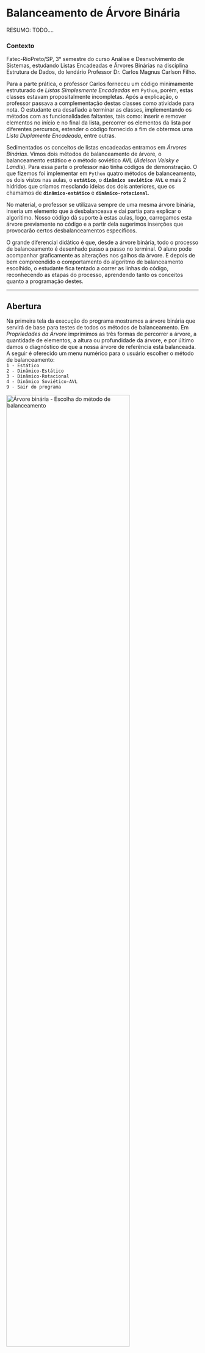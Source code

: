 # Balanceamento de Árvore Binária

RESUMO: TODO....

### Contexto

Fatec-RioPreto/SP, 3° semestre do curso Análise e Desnvolvimento de Sistemas, estudando Listas Encadeadas e Árvores Binárias na disciplina Estrutura de Dados, do lendário Professor Dr. Carlos Magnus Carlson Filho.

Para a parte prática, o professor Carlos forneceu um código minimamente estruturado de _Listas Simplesmente Encadeadas_ em ```Python```, porém, estas classes estavam propositalmente incompletas. Após a explicação, o professor passava a complementação destas classes como atividade para nota. O estudante era desafiado a terminar as classes, implementando os métodos com as funcionalidades faltantes, tais como: inserir e remover elementos no início e no final da lista, percorrer os elementos da lista por diferentes percursos, estender o código fornecido a fim de obtermos uma _Lista Duplamente Encadeada_, entre outras.

Sedimentados os conceitos de listas encadeadas entramos em _Árvores Binárias_. Vimos dois métodos de balanceamento de árvore, o balanceamento estático e o método soviético AVL (_Adelson Velsky e Landis_). Para essa parte o professor não tinha códigos de demonstração. 
O que fizemos foi implementar em ```Python``` quatro métodos de balanceamento, os dois vistos nas aulas, o **```estático```**, o **```dinâmico soviético AVL```** e mais 2 hidridos que criamos mesclando ideias dos dois anteriores, que os chamamos de **```dinâmico-estático```** e **```dinâmico-rotacional```**.

No material, o professor se utilizava sempre de uma mesma árvore binária, inseria um elemento que à desbalanceava e dai partia para explicar o algoritimo. Nosso código dá suporte à estas aulas, logo, carregamos esta árvore previamente no código e a partir dela sugerimos inserções que provocarão certos desbalanceamentos específicos. 

O grande diferencial didático é que, desde a árvore binária, todo o processo de balanceamento é desenhado passo a passo no terminal. O aluno pode acompanhar graficamente as alterações nos galhos da árvore. E depois de bem compreendido o comportamento do algoritmo de balanceamento escolhido, o estudante fica tentado a correr as linhas do código, reconhecendo as etapas do processo, aprendendo tanto os conceitos quanto a programação destes.

---

## Abertura

Na primeira tela da execução do programa mostramos a árvore binária que servirá de base para testes de todos os métodos de balanceamento. Em _Propriedades da Árvore_ imprimimos as três formas de percorrer a árvore, a quantidade de elementos, a altura ou profundidade da árvore, e por último damos o diagnóstico de que a nossa árvore de referência está balanceada.
A seguir é oferecido um menu numérico para o usuário escolher o método de balanceamento:
<br>```1 - Estático```
<br>```2 - Dinâmico-Estático```
<br>```3 - Dinâmico-Rotacional```
<br>```4 - Dinâmico Soviético-AVL```
<br>```9 - Sair do programa```


<img width=80% alt="Árvore binária - Escolha do método de balanceamento" title="Árvore binária - Escolha do método de balanceamento" src="images/ab_abertura.png"/><br>
<sup>_Figura 2: Árvore binária - Escolha do método de balanceamento_</sup>

Não importa o balanceamento escolhido, o segundo menu é sempre o mesmo da figura 3:
<br>```0 - Informações sobre o método``` |=> breve explicação do algoritmo
<br>```1 - Inserir valor``` |=> adiciona um nó folha à árvore
<br>```2 - Desenha galhos``` |=> percorre toda a árvore desenhando cada nó com seus nós vizinhos, à direita e à esquerda
<br>```3 - Checar balancenamento da árvore``` |=> avalia o balancenamento de cada nó, informando o nó desbalanceado se for o caso
<br>```4 - Balancear árvore binária ``` |=> executa o balanceamento e vai imprimindo todas as etapas do processo
<br>```7 - Reiniciar árvore binária original ``` |=> descarta a árvore que estiver sendo usada e recria a árvore base de testes
<br>```8 - Voltar à escolha do método de balanceamento ``` |=> retorna ao primeiro menu e reinicia a árvore
<br>```9 - Sair do programa```

<img width=80% alt="Escolha da ação a ser executada" title="Escolha da ação a ser executada" src="images/ab_menu2.png"><br>
<sup>_Figura 3: Escolha da ação a ser executada_</sup>

Vamos tratar agora de cada um dos métodos de balacenamento, começando pelo estático. E usaremos o balanceamento estático para mostrar o que faz as opções do segundo _menu_. Nos demais balanceamentos a ação é a mesma, então vamos destacar só alguns diferenciais.

---

## Balanceamento Estático

Único método que permite a inserção de vários valores antes de se fazer o balanceamento. Todos os demais métodos já realizam o balanceamento no momento da inserção. O que o método estático faz basicamente é remover todos os elementos da árvore para depois os reinserir em uma ordem ótima, na qual a árvore ficará balanceada. 

Para inserirmos um nó-folha - porque inicialmente este novo valor ficará em alguma extremidade, fazemos a comparação do valor do nó-folha com o nó corrente. Se o nó-folha for maior, desceremos pelo galho do lado direito, se for menor, desceremos o galho do lado esquerdo. Em uma árvore binária, cada nó pode ter apenas dois nós ligados, um de cada lado. Ao inserimos um novo valor, a árvore será percorrida recursivamente, fazendo a comparação referida, até encontrarmos uma posição vaga, à direita ou à esquerda, de um nó existente na árvore. 
<br>Vamos exemplificar que ficará mais claro.

Para desbalancear a árvore original vamos inserir três valores: 35, 37 e 5, nessa ordem, antes de fazermos o balancemanto. Começamos pelo nó raiz 44 e fazemos a comparação. 35 é maior ou menor que 44? É menor, então descemos pela esquerda até o nó 26. Novamente a comparação: 35 é maior ou menor que 26? É maior, então descemos pela direita até o nó 33. 35 é maior ou menor que 33? É maior, então descemos pela direita e como não há nenhum nó a direita do 33 o 35 encontrou o seu lugar. Ao inserirmos o 37 faremos o mesmo percurso do 35, mas dessa vez a vaga à direta do 33 agora está ocupada pelo 35, então o 37 desce pelo 35 e por ser maior que ele se posicionará a direita do 35. O valor 5 seguirá sempre pelo lado esquerdo, porque 5 é menor que 44, é menor que 26, é menor que 18 e menor que 12, ficando então pendurado no 12 pelo lado esquerdo. Rabiscando um esboço fica muito mais fácil de visualizar.

É aqui que a opção ```2 - Desenhar galhos```, nos ajuda a entender o atual estado da árvore após as três inserções (figura 4).

<img alt="Galhos após e inserções: 35, 37 e 5" title="Galhos após e inserções: 35, 37 e 5" src="images/galhos_apos_3insercoes.png"><br>
<sup>_Figura 4: Galhos após e inserções: 35, 37 e 5_</sup>

Na figura 4 temos uma parte da saída da opção 2. Nela podemos ver todos os nós inseridos, o 5 do lado esquerdo do 12, o 35 à direita do 33 e o 37 à direita do 35. A ordem das inserções faz total diferença. Se tivéssemos inserido o 37 antes do 35, teríamos o galho direito do nó 33 bem diferente, com o 37  à direita do 33 no lugar do 35, e o 35 à esquerda do 37, como visto na figura 5.

<img alt="Galho 33 com 37 inserido antes do 35" title="Galho 33 com 37 inserido antes do 35" src="images/galho33.png"><br>
<sup>_Figura 5: Galho 33 com 37 inserido antes do 35_</sup>

Gostaríamos de fazer a observação de que na implementação da opção 2 que desenha os números dentro das caixinhas, nós programamos a caixa para conter números de até dois algarismos. Portanto, pedimos ao usuário a etiqueta de inserir valores apenas até dois digitos, no máximo o número 99. 

Reiniciamos a nossa árvore com a opção 7 e inserimos novamente os valores 35, 37 e 5, respectivamente, para retomarmos nosso exemplo.

Após a inserção de três elementos, agora é o momento oportuno de verificarmos o balanceamento da árvore com a opção 3. A análise do balancemanento é baseado na altura ou profundidade do nó. Na figura 6 temos o início da saída da opção 3, com altura zero para o nó raiz 44. 

<img width=80% alt="Início da análise do balanceamento da árvore, altura do nó raiz" title="Início da análise do balanceamento da árvore, altura do nó raiz" src="images/estatico_no44.png"><br>
<sup>_Figura 6: Início da análise do balanceamento da árvore: altura do nó raiz_</sup>

Avaliamos o balanceamento de um nó determinando seu fator de balanceamento,```fb```. O fator de balanceamento é a diferença de altura ou profundidade entre os ramos esquerdo e direito do nó. A altura ou profundidade de um ramo é a medida da quantidade de níveis ou camadas abaixo dele. Para que um nó esteja desbalanceado, o módulo do fator de balanceamento deve ser maior ou igual a 2, ```|fb| >= 2```. Se for positivo o ramo esquerdo é mais alto do que o direito, se negativo, o ramo direito é mais alto ou mais profundo do que o esquerdo.

Na figura 7 temos a análise gráfica dos nós 12 e 33. Vemos que o nó 12 está equilibrado, pois está com fator de balanceamento +1, isto é, a diferença entre a profundidade dos ramos esquerdo e direito é de apenas um, e o sinal "+" indica que o ramo maior está do lado esquerdo. Já o nó 33 está desbalanceado (critério: |fator de balanceamento| >= 2), tendo em vista que pelo lado esquerdo não há nenhum outro nó (profundidade zero), entretanto, pelo lado direito há dois níveis de nó (profundidade 2), o nó 35 e logo mais abaixo o 37, deixando seu fator de balanceamento igual a 2 negativo.

<img alt="Análise dos nós 12 e 33" title="Análise dos nós 12 e 33" src="images/estatico_no12_33.png"><br>
<sup>_Figura 7: Análise dos nós 12 e 33_</sup>

---

Fazer o balanceamento pelo método estático é muito dispendioso computacionalmente. Devemos recriar a árvore inteira, removendo todos os elementos ou criando uma totalmente nova, e depois fazer a inserção de todos os elementos na "ordem certa". Se fossemos empregar este método em produção, teriamos duas opções de política a adotar: ou recriar a árvore inteira a cada inserção a fim de que ela esteja sempre balanceada, ou tolerar temporariamente uma árvore desbalanceada e aplicar o balancemanento a um determinado intervalo de tempo, a cada 24h em um horário conveniente, por exemplo. Árvores desbalanceadas deixam a procura da informação mais lenta, pois faremos um maior número de comparações. Em suma, ou temos a inserção demorada e as buscas rápidas ou daremos prioridade às inserções e deixaremos as consultas mais lentas; há que se ponderar pela demanda.

Já mencionamos que a ordem com que se insere os valores afeta a estrutura da árvore. Portanto, precisamos ordenar as inserções de forma que a árvore obtida seja balanceada. Recomendamos consultar o código para saber como estabelecemos esta ordenação otimizada com medianas. 

Escolhendo a opção 4, teremos no terminal todas as etapas do balanceamento: 

1. A análise gráfica do balanceamento;
1. O diagnóstico do estado do balanceamento e em qual nó há um desequilíbrio, se houver;<br>
Havendo a necessidade do balanceamento, prosseguimos com:
1. A geração da lista ordenada de inserções otimizada;
1. A inserção dos elementos recriando a árvore;
1. E a reavaliação do balanceamento para validação do método.

A figura 8 traz as etapas de 2 a 5 do balanceamento estático.

<img width=80% alt="Efetuando o balanceamento estático" title="Efetuando o balanceamento estático" src="images/estatico_balance.png"><br>
<sup>_Figura 8: Efetuando o balanceamento estático_</sup>

Podemos checar a estrutura final da árvore binária, agora balanceada, mandando desenhar os galhos com a opção 2 do _menu_.

---

## Balanceamento Dinâmico-Estático

Este e os demais métodos a seguir são chamados dinâmicos, porque assim que inserimos um novo valor, fazemos a avaliação do balanceamento da árvore, e constatando um desequilíbrio, o balanceamento já é efetuado. No método dinâmico-estático o balanceamento é aplicado somente no nó desequilibrado e não em toda a árvore. Vamos inserir o valor 95 e entender melhor o método (figura 9).

<img width=80% alt="Adicionando valor 95 com balanceamento dinâmico-estático" title="Adicionando valor 95 com balanceamento dinâmico-estático" src="images/dim-est_95.png"><br>
<sup>_Figura 9: Adicionando valor 95 com balanceamento dinâmico-estático_</sup>

Após a inserção do elemento 95, avaliamos o balanceamento da árvore. Executando uma busca a partir do nó raiz, procuramos por algum nó cujo módulo do fator de balanceamento seja maior ou igual a 2 (|fb| >= 2). A inserção do nó 95 faz com que já encontremos um desequilíbrio no nó raiz 44. Entretanto, a busca por nó desequilibrado deve continuar até encotrarmos o verdadeiro nó problemático, no caso o nó 87. O caminho que devemos prosseguir com a busca é indicado pelo sinal do fator de balanceamento. Um ```fb``` negativo como no nó 44 nos orienta que podemos ignorar o ramo esquerdo, porque se houver algum nó desequilibrado mais profundo, este estará no ramo direito.  

<img alt="Nó 87 causando desquilíbrio colateral no nó 44" title="Nó 87 causando desquilíbrio colateral no nó 44" src="images/dim-est_44_87.png"><br>
<sup>_Figura 10: Nó 87 causando desquilíbrio colateral no nó 44_</sup>

Há ocasiões em que o primeiro nó encontrado com ```|fb| >= 2``` ficou desbalanceado por efeito colateral de um desequilíbrio mais profundo. Portanto, devemos continuar buscando até encontrarmos o nó desequilibrado de maior profundidade. No caso da figura 10, o nó 44 ficou desequilibrado em decorrência do desequilíbrio do nó 87 e é apenas neste galho que devemos efetuar o balanceamento, não no 44. 

O balanceamento é realizado criando um galho clone auxiliar, correspondente a sub-árvore(ramo) desbalanceada, no qual o nó desequilibrado será o nó raiz dessa sub-árvore. Aplicamos o balanceamento estático ao galho desbalanceado (galho clone). Na figura 11 vemos a sub-árvore sendo criada e o método estático econtrando apenas seis elementos em sua varredura nas propriedades da árvore.

<img alt="Balanceamento estático sendo aplicado apenas ao galho desequilibrado" title="Balanceamento estático sendo aplicado apenas ao galho desequilibrado" src="images/galho87.png"><br>
<sup>_Figura 11: Balanceamento estático sendo aplicado apenas ao galho desequilibrado_</sup>

Uma vez que o galho esteja balanceado, precisamos determinar o nó pai ao qual este galho estava ligado e também por qual dos lados.

<img alt="Busca pelo nó pai do galho desequilibrado" title="Busca pelo nó pai do galho desequilibrado" src="images/dim-est_galho-pai.png"><br>
<sup>_Figura 12: Busca pelo nó pai do galho desequilibrado_</sup>

Removemos o galho desbalanceado e reinserimos os elementos do galho amputado, conectando um novo galho com o mesmos elementos, mas agora balanceado. Qualquer nó superior que estivesse desequilibrado, tornar-se-iria equilibrado por corolário do reequilíbrio do ramo mais profundo. Na figura 13 temos as etapas do transplante do galho. Podemos ver que antes do galho ser serrado, havia dezoito elementos e que após a amputação do galho restaram doze elementos. Com o reimplante a árvore voltou a ter 18 nós.

<img alt="Transplante de galho" title="Transplante de galho" src="images/serrote.png"><br>
<sup>_Figura 13: Transplante de galho_</sup>

Concluído o transplante de galho, fazemos uma nova checagem do balanceamento. O resultado pode ser visto na figura 14.b. Interessante comparar as propŕiedades da árvore antes do balanceamento, presente na figura 14.a, com o resultado final, na figura 14.b. Observamos que o 95 que desequilibrou a árvore está presente nos percursos, tanto da árvore desbalanceada quanto na balanceada, mas notamos que a posição do 95 no percursos antes e depois não coincide, evidenciando a reestruturação ocorrida. Também vemos que a altura ou profundidade mudou, reduzindo a altura de 6 para 5. 

<img width=80% alt="Propriedades da árvore antes do balanceamento" title="Propriedades da árvore antes do balanceamento" src="images/din-est_antes.png"><br>
<sup>_Figura 14.a: Propriedades da árvore antes do balanceamento_</sup>
<img width=80% alt="Propriedades da árvore depois do balanceamento" title="Propriedades da árvore depois do balanceamento" src="images/din-est_depois.png"><br>
<sup>_Figura 14.b: Propriedades da árvore depois do balanceamento_</sup>

Reiteramos que a principal diferença desta abordagem em relação ao balanceamento estático é que, no puramente estático, removemos todos os elementos, isto é, o balanceamento é aplicado à árvore toda, enquanto que na inserção dinâmica-estática removemos apenas o ramo problemático, ou seja, aplicamos o balanceamento apenas a um galho, sem afetar o restante da árvore. Logo, basta olharmos como ficou o novo galho enxertado.

Pela figura 15 vemos que o nó 87 desequilibrado fora posicionado à direita do 83. O nó 91 que antes era um nó-folha se tornou o nó raiz do galho, tendo o 95 recém inserido à sua direita, no lugar do 94, que agora se tornou um nó-folha, pendurado à esquerda do 95.


15.a Antes  |  15.b Depois
:----------:|:----------:
![ANTES](images/din-est_galho-velho.png)  |  ![DEPOIS](images/din-est_galho-novo.png)

<sup>_Figura 15: Galho reequilibrado_</sup>

---

## Balanceamento Dinâmico-Rotacional

Similar a inserção dinâmica-estática, após fazermos a adição do nó, avaliamos o balanceamento da árvore, buscando o nó de maior profundidade cujo módulo do fator de balanceamento seja maior ou igual a 2 (|fb| >= 2). 
A diferença está na forma de fazer o balanceamento. 

Neste método, aplicamos a rotação ao galho desbalanceado, a mesma rotação do método AVL desenvolvida pelos soviéticos. Identificamos o tipo de rotação cabível e aplicamos a rotação adequada ao galho desbalanceado. 

Fazemos a busca pelo nó desbalanceado de cima para baixo, isto é, do nó-raiz para as folhas, como na inserção dinâmica-estática, porém para o balanceamento, o método dinâmico-rotacional utiliza as rotações do método soviético AVL. As rotações aplicáveis são: 

- simples-direita; 
- simples-esquerda;
- dupla-direita e
- dupla-esquerda.

O presente programa é de caráter educacional, tem o objetivo de ser um instrumento de ensino-aprendizagem, então, nós procuramos ser o mais claro e didático que pudéssemos. Dentro do código tem um método muito importante: ```#diagnosticar_tipo_rotacao()```. Este método identifica qual tipo de rotação deve ser aplicada, a fim de fazer o reequilíbrio do galho que deixou a árvore binária desbalanceada, em decorrência da inserção de um novo valor.
No método ```#diagnosticar_tipo_rotacao``` adicionamos um longo comentário para que o estudante entenda em qual situação cada tipo de rotação deverá ser aplicada. O comentário pode ser observado na figura 16.

<img width=90% alt="Modelagem e concepção para identificar os tipos de rotações" title="Modelagem e concepção para identificar os tipos de rotações" src="images/rotacoes.png"><br>
<sup>_Figura 16: Modelagem e concepção para identificar os tipos de rotações_</sup>

Para a modelagem das rotações, nós abstraimos os arranjos de galhos como uma hierarquia patriarcal de quatro níveis, e identificamos os nós relevantes as rotações como: ```avo```, ```pai```, ```filho``` e ```neto```. O nó ```avo``` é o nó-raiz do galho desbalanceado. Podemos dizer que o nó-raiz ficou desbalanceado pela adição de um nó-folha, todavia, convidamos o leitor a pensar a situação-problema de acordo com a abstração da modelagem - o nó ```avo``` ficou desbalanceado ("babão") com o nascimento de um netinho. Com os desenhos dos arranjos das caixinhas contendo os nós identificados como os varões da família, fica mais fácil ao estudante abstrair as rotações. 

Na tabela 1 sugerimos alguns valores que provocam um tipo de rotação específico. As inserções sugeridas são para a árvore base em sua configuração original. Portanto, antes de seguir a sugestão da tabela é preciso fazer a opção 7 para reinicializar a árvore. E estas mesmas sugestões podem ser obtidas durante as execução do programa, na opção ```0 - Informações sobre o método```.

| Rotação | Sugestão |
| -- | -- |
```SIMPLES_DIREITA```        | inserir nó 15 ou 50
```SIMPLES_ESQUERDA```       | inserir nó 95
```DUPLA_DIREITA```          | inserir nó 62 ou 22
```DUPLA_ESQUERDA```(**\***) | inserir 70, seguido de 73 e por fim o nó 68

 <sup> _Tabela 1: Sugestões de inserções de valores para rotações específicas_ </sup>

O destaque (**\***) na rotação dupla esquerda chama atenção para o fato de que, tendo por base a árvore original de testes, não é possível obtermos a rotação dupla-esquerda inserindo apenas um elemento. Nesta sugestão, a inserção dos nós 70 e 73 não desequilibram a árvore, apenas a modifica, para que o desequilíbrio gerado pela adição do nó 68 resulte em uma rotação dupla-esquerda.

Pelo fato do programa informar cada etapa do processo, a saída do programa é extensa. Vamos mostrar apenas uma rotação, a do tipo simples para esquerda, com a inserção do valor 95, que já sabemos que provoca um desequilíbrio no nó 87. Às demais rotações é conveniente que o leitor execute o programa e leia com calma as informações e depois vá até o código para ter ainda mais detalhes.

Feita a identificação do nó desequilibrado, no caso o nó ```avo``` 87, precisamos determinar o tipo rotação que corrige o desbalanceamento. Na figura 17 vemos o tipo de rotação sendo determinado e um quadro muito importante ao entendimento, pois traz a identificação de quais nós cumprem quais papeis na hierarquia dos varões da família. No quadro vemos o nó ```avo```  desequilibrado (87), mas não vemos o netinho (95) que nasceu, pois ele está segurando a mão esquerda do nó ```filho``` (96). Na rotação iremos movimentar o nó ```filho``` (96) e com ele vai o ```neto_esquerdo``` (95) junto. Para não poluir de informação, optamos por compor o quadro apenas com os nós que estão diretamente envolvidos no reposicionamento. 

<img width=80% alt="Rotação simples para esquerda" title="Rotação simples para esquerda" src="images/simples_esquerda.png"><br>
<sup>_Figura 17: Rotação simples para esquerda_</sup>

As rotações inicialmente vão paracer um tanto confusas, com nós sendo trocados de posição, e para tanto, devem eliminar ligações com alguns nós, recricar novas ligações com outros nós e algumas devem ser mantidas. Optamos por uma abordagem analítica, somente um efeito em cada movimento. Adotamos por indicar **\"\[\"** quando estivermos rompendo as ligações entre nós A e B quaisquer. Usamos **\"\]\"** para denotar que estamos estabelencendo vínculos. Adotamos a política de não fazemos ligações entre nós antes de que a posição que o nó irá ocupar esteja vaga.

Se dois nós A e B estão conectados, então eles têm reciprocidade de referência, isto é, internamente, o objeto A tem referência ao objeto B, e o objeto B tem uma referência ao objeto A. Devemos ser cuidadosos para que quando anulamos a referência de B em A (A não está mais ligado a B), também anulemos a referência do objeto A dentro do objeto B. Senão, A perde o vínculo com B, mas B não está sabendo de nada e acredita que ainda esteja ligado a A. Consistência, há de estar sempre em nosso horizonte de eventos.

Na figura 18 temos o primeiro movimento **\"\[\"**, a quebra de alguns vínculos. A três etapas genéricas de quebra de ligação estão enumeradas por \[#.1, \[#.2 e \[#.3. Em cada uma delas, desenhamos como estava antes e como ficou depois. Na etapa \[#.1, por exemplo, a norma geral é desprender o ```avo``` do ```bisavo```, se ```bisavo``` existir. Por isso que o quadro da figura 17 é um auxiliar importante. O nó ```avo``` é o 87 e o ```bisavo``` o 76. Depois da operação vemos a vacância do lado direito, indicando que os nós ```bisavo``` e ```avo``` já não se conhecem mais. As etapas \[#.2 e \[#.3 seguem a mesma ideia.

<img alt="Quebra de laços familiares: quebrando referências mútuas" title="Quebra de laços familiares: quebrando referências mútuas" src="images/quebra_lacos.png"><br>
<sup>_Figura 18: Quebra de laços familiares: quebrando referências mútuas_</sup>

Na figura 19 temos o segundo movimento **\"\]\"**, o estabelecimento de novos vínculos entre os nós. Note que agora as etapas estão em ordem decrescente, #.3\], #.2\] e #.1\]. Isso porque as etapas restabelecem, na ordem respectiva, os laços rompidos no movimento anterior. Nós tratamos da etapa \[#.1 na qual o ```bisavo``` 76 perdeu toda a linhagem de um de seus filhos (o nó ```avo``` 87). Na última etapa realizada, em #.1] reconectamos a prole ao nó ```bisavo``` 76, através do nó ```pai``` 94, que agora ocupará o lugar do nó ```avo``` 87. Nos faz lembrar da teoria de reencarnações presente em algumas religiões, em que seu avô pode ter sido seu filho em outra vida e etc..

<img alt="Reencarnações fazendo novos laços familiares: estabelecendo novas conecções" title="Reencarnações fazendo novos laços familiares: estabelecendo novas conecções" src="images/reconecta_lacos.png"><br>
<sup>_Figura 19: Reencarnações fazendo novos laços familiares: estabelecendo novas conecções_</sup>

As rotações duplas tem saídas ainda mais extensas. A primeira rotação faz alterações preliminares, preparatórias para a segunda rotação que estabelece conecções definitivas. Cada rotação possui dois movimentos, o primeiro quebrando laços e o segundo movimento os recriando. Recomendamos que o estudante analise detidamente a saída do programa e identifique cada etapa no código fonte. 

Abaixo transcrevemos os conjuntos de operações principais para um caso de rotação dupla-direita - adicionamos o nó 22. A rotação dupla-esquerda é espelhada, onde estiver esquerdo em um, no outro constará direito e vice-versa, mas as etapas e os movimentos são os mesmos.

- 1ª Rotação
  - 1° Movimento: "\[" - Quebrando laços familiares 
    - [#.1 - Desprende pai do avo
    - [#.2 - Desprende filho do pai
    - [#.3 - Desprende neto_esquerdo    
  - 2° Movimento: "\]" - Criando laços temporários
    - #.3] - Prendendo neto_esquerdo ao pai
    - #.2] - Pai fica a esquerda do filho
    - #.1] - Filho no lugar do pai, segura mão esquerda do avo    
- 2ª Rotação
  - 1° Movimento: "\[" - Quebrando laços familiares novamente
    - [#.1 - Desprende avo do bisavo, se existir
    - [#.2 - Desprende filho do avo
    - [#.3 - Desprende neto do filho  
  - 2° Movimento: "\]" - Recriando novos laços definitivos
    - #.3] - Neto fica a esquerda do avo
    - #.2] - Avo fica a direita do filho
    - #.1] - Reconecta bisavo a prole pelo filho

---

## Balanceamento Soviético-AVL

Enquanto as inserções dinâmica-estática e dinâmica-rotacional fazem a busca do nó desequilibrado de cima para baixo, e precisam continuar mergulhando até 
encontrar o nó desbalanceado mais profundo, na técnica AVL dos soviéticos, a busca pelo desequilíbrio é de baixo para cima, à partir do nó recém inserido. 

Traz a vantagem de se fazer uma busca menor e mais rápida pelo desequilíbrio, uma vez que o primeiro nó a ser encontrado já será o nó problemático mais profundo. E ainda tem a característica de fazer sempre o mesmo número de operações para reequilibrar a árvore - as operações necessárias às rotações, não importando a profundidade da causa do desbalanceamento.

Podemos dizer que chegamos ao tópico principal, pois as abordagens anteriores eram uma preparação para que o estudante fosse amadurecendo as ideias e técnicas presentes neste método de balanceamento. Vimos no método estático que existe uma ordem ótima de inserção, na qual a árvore binária criada já estará balanceada. Vimos no método dinâmico-estático um refino do puramente estático, em que o balanceamento pode ser obtido localizando e balanceando o nó desequilibrado mais próximo do nó inserido. Na técnica dinâmico-rotacional mantivemos a busca por desequilíbrio de cima para baixo, do sentido do nó-raiz para as folhas, e focamos mais isoladamente apenas na novidade mais complexa, as rotações. Neste ponto, a única característica do método AVL que nos falta abordar é sua forma de encontrar o desequilíbrio, que é de baixo para cima. 

Vamos entrar agora nas partes elementares mais relevantes da implementação, trazendo para cá o essencial do código, sem verificações de condições de contorno e comandos de impressão. Na listagem 1, temos o método público ```#insere_noh_avl```. Este método encapsula a recorrência presente no método privado ```#__insere_noh_avl_recursivo```. A primeira instrução de código do método ```#insere_noh_avl``` cria a pilha ```historico_geracoes```. 

Quando invocamos o método privado ```#__insere_noh_avl_recursivo```, passamos como argumento o nó-raiz por onde devemos começar a descida até encontrarmos a posição na árvore do argumento ```valor```. Também passamos a pilha ```historico_geracoes```. Na pilha registramos o caminho percorrido durante a descida, empilhando todos os nós da árvore pelos quais passamos. Quando formos fazer a busca pelo nó que tenha ficado desequilibrado, nós vamos desempilhando o histórico e checando o balanceamento de cada nó. Usualmente, o desequilíbrio estará próximo do nó inserido.  


```py
# Inserção Russa AVL     -------------------------------------------------------------------------

  def insere_noh_avl(self, valor, debug=False):
    
    historico_geracoes = list()   # uma PILHA, na verdade
    self.__insere_noh_avl_recursivo(self.__raiz, valor, historico_geracoes, debug)

    # Conferindo o Balanceamento
    ...
```
<sup>_Listagem 1: Método público para inserção com balanceamento AVL_</sup>

O método ```#__insere_noh_avl_recursivo``` é o que faz a recorrência. Ele invoca a si mesmo até encontrar o nó da extremidade em que ficará posicionado o novo valor inserido. Veja na listagem 2 que a primeira coisa que fazemos no método é empilhar o ```noh_atual``` ao histórico. Depois, comparando o novo valor com o valor contido dentro do nó atual(atributo ```#conteudo```), seguimos descendo pelos galhos à esquerda ou à direita, a depender do resultado da comparação. Alcançada a extremidade da árvore, criamos o nó-folha e o adicionamos à pilha do histórico ("registro de nascimento").

```py
def __insere_noh_avl_recursivo(self, noh_atual, valor, historico_geracoes, debug=False):

    historico_geracoes.append(noh_atual)  # EMPILHA
    ...
    # Descer pelo galho da esquerda
    if valor < noh_atual.get_conteudo():
      galho = noh_atual.get_subarvore_esquerda()

      # se tiver galho, continuar descendo  |=>   RECURSÃO !!!
      if not ( galho == None ):
        self.__insere_noh_avl_recursivo(galho, valor, historico_geracoes, debug)
      else:
        # estou na extremidade, adicionar noh_folha
        ...        
        # Registro de nascimento
        historico_geracoes.append(noh_folha)

        # VERIFICAR BALANCEAMENTO.......................................................

        noh_filho = historico_geracoes.pop()  # último a ser inserido
        noh_pai   = historico_geracoes.pop()
        ...
        while noh_filho:
          ...         
          balanceamento = self.__get_balanceamento(noh_filho)
          ...
          if abs(balanceamento) > 1:  # noh desbalanceado
            ...
            self.rotacionar(noh_filho, noh_pai, debug)
            break   # pára tudo, serviço pronto

          # desempilha - sobe pela árvore
          noh_filho = noh_pai
          noh_pai   = historico_geracoes.pop() if historico_geracoes else None
        else:
          if debug: print('Balanceamento: OK ')
        
    else: # Descer pelo galho da direita
      galho = noh_atual.get_subarvore_direita()
      ...
      # Tratativa igual ao galho esquerdo    
              
    return self.busca_noh(valor, debug=False)
    
```
<sup>_Listagem 2: Partes essenciais à lógica da inserção com balanceamento AVL_</sup>

Terminada a adição do novo valor, precisamos verificar se afetou o balanceamento da árvore, e se for o caso, corrigir. Iniciamos desempilhando os dois últimos nós do histórico (listagem 3). O nó topo da pilha é o nó que acabara de ser inserido, o chamamos de ```noh-filho```. O noh-pai é o nó-raiz do noh-filho. 

```py
  ...
  noh_filho = historico_geracoes.pop()  # último a ser inserido
  noh_pai   = historico_geracoes.pop()
  ...
```
<sup>_Listagem 3: Inicialização das variáveis de controle do laço de subida pelos nós da árvore_</sup>

Em seguida, entramos em um laço em que seguimos subindo a árvore pelo mesmo caminho que descemos, desempilhando o histórico de gerações até terminar a pilha - quando ```noh-filho == None``` saímos do ```while```.

```py
  ...
  # desempilha - sobe pela árvore
  noh_filho = noh_pai
  noh_pai   = historico_geracoes.pop() if historico_geracoes else None
  ...
```
<sup>_Listagem 4: Atualização das varáveis de controle do laço de subida_</sup>

No processo, checamos o balanceamento do nó. Se o nó estiver desbalanceado, corrigimos o balanceamento aplicando a rotação e já podemos encerrar o laço (```break```), porque não há mais nada a fazer, a árvore está balanceada (listagem 5). 


```py
balanceamento = self.__get_balanceamento(noh_filho)
if abs(balanceamento) > 1:  # noh desbalanceado
  self.rotacionar(noh_filho, noh_pai, debug)
  break   # pára tudo, serviço pronto
```
<sup>_Listagem 5: Identificação do desequilíbrio e balanceamento por rotação_</sup>

A saída do balanceamento AVL, é muito parecida com a saída do dinâmico-rotacional, a diferença está na busca ascendente ao desequilíbrio, de baixo para cima, a partir do nó recém inserido. Na figura 20 temos a narrativa da escalada pela árvore do nó desbalanceado 87, depois que inserimos o nó 95.

<img alt="Busca ascendente pelo desequilíbrio" title="Busca ascendente pelo desequilíbrio" src="images/escalada.png"><br>
<sup>_Figura 20: Busca ascendente pelo desequilíbrio_</sup>

Assim concluímos a apresentação do nosso trabalho oferecido ao estimado Professor Carlos. Esperamos que tanto este quanto o de [algoritmos de ordenação](https://github.com/earmarques/metodos-ordenacao) possa elevar ainda mais o nível de excelência das aulas do querido Mestre.



